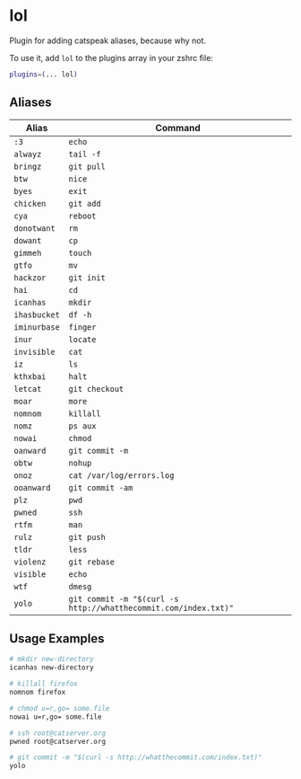 # lol

Plugin for adding catspeak aliases, because why not.

To use it, add `lol` to the plugins array in your zshrc file:

```zsh
plugins=(... lol)
```

## Aliases

| Alias        | Command                                                         |
| ------------ | --------------------------------------------------------------- |
| `:3`         | `echo`                                                          |
| `alwayz`     | `tail -f`                                                       |
| `bringz`     | `git pull`                                                      |
| `btw`        | `nice`                                                          |
| `byes`       | `exit`                                                          |
| `chicken`    | `git add`                                                       |
| `cya`        | `reboot`                                                        |
| `donotwant`  | `rm`                                                            |
| `dowant`     | `cp`                                                            |
| `gimmeh`     | `touch`                                                         |
| `gtfo`       | `mv`                                                            |
| `hackzor`    | `git init`                                                      |
| `hai`        | `cd`                                                            |
| `icanhas`    | `mkdir`                                                         |
| `ihasbucket` | `df -h`                                                         |
| `iminurbase` | `finger`                                                        |
| `inur`       | `locate`                                                        |
| `invisible`  | `cat`                                                           |
| `iz`         | `ls`                                                            |
| `kthxbai`    | `halt`                                                          |
| `letcat`     | `git checkout`                                                  |
| `moar`       | `more`                                                          |
| `nomnom`     | `killall`                                                       |
| `nomz`       | `ps aux`                                                        |
| `nowai`      | `chmod`                                                         |
| `oanward`    | `git commit -m`                                                 |
| `obtw`       | `nohup`                                                         |
| `onoz`       | `cat /var/log/errors.log`                                       |
| `ooanward`   | `git commit -am`                                                |
| `plz`        | `pwd`                                                           |
| `pwned`      | `ssh`                                                           |
| `rtfm`       | `man`                                                           |
| `rulz`       | `git push`                                                      |
| `tldr`       | `less`                                                          |
| `violenz`    | `git rebase`                                                    |
| `visible`    | `echo`                                                          |
| `wtf`        | `dmesg`                                                         |
| `yolo`       | `git commit -m "$(curl -s http://whatthecommit.com/index.txt)"` |

## Usage Examples

```sh
# mkdir new-directory
icanhas new-directory

# killall firefox
nomnom firefox

# chmod u=r,go= some.file
nowai u=r,go= some.file

# ssh root@catserver.org
pwned root@catserver.org

# git commit -m "$(curl -s http://whatthecommit.com/index.txt)"
yolo
```

